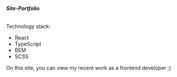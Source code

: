 ###### **Site-Portfolio**

Technology stack:
* React
* TypeScript
* BEM
* SCSS

On this site, you can view my recent work as a frontend developer ;)
